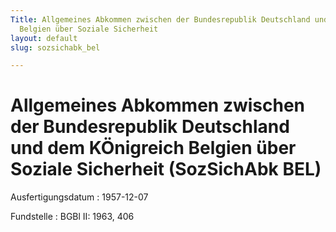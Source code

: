```yaml
---
Title: Allgemeines Abkommen zwischen der Bundesrepublik Deutschland und dem KÖnigreich
  Belgien über Soziale Sicherheit
layout: default
slug: sozsichabk_bel

---
```


# Allgemeines Abkommen zwischen der Bundesrepublik Deutschland und dem KÖnigreich Belgien über Soziale Sicherheit (SozSichAbk BEL)

Ausfertigungsdatum
:   1957-12-07

Fundstelle
:   BGBl II: 1963, 406

